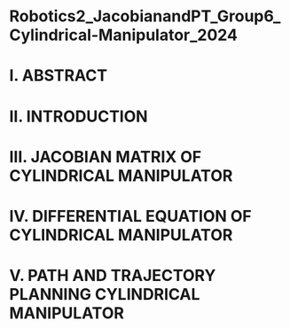 # Robotics2_JacobianandPT_Group6_Cylindrical-Manipulator_2024

# I. ABSTRACT 
# II. INTRODUCTION 
# III. JACOBIAN MATRIX OF CYLINDRICAL MANIPULATOR 
# IV. DIFFERENTIAL EQUATION OF CYLINDRICAL MANIPULATOR 
# V. PATH AND TRAJECTORY PLANNING CYLINDRICAL MANIPULATOR
